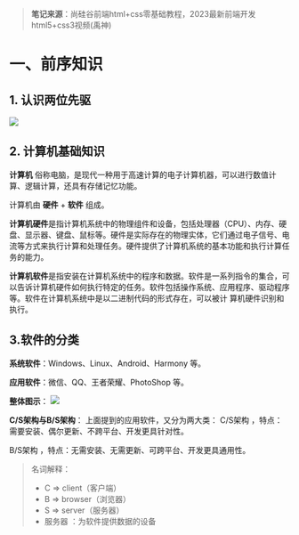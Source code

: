 > **笔记来源**：尚硅谷前端html+css零基础教程，2023最新前端开发html5+css3视频(禹神)
# 一、前序知识
## 1. 认识两位先驱
![](https://i-blog.csdnimg.cn/blog_migrate/7f2de089c547b15fe3c77538769a27e9.png)

## 2. 计算机基础知识
**计算机** 俗称电脑，是现代一种用于高速计算的电子计算机器，可以进行数值计算、逻辑计算，还具有存储记忆功能。

计算机由 **硬件** + **软件** 组成。

**计算机硬件**是指计算机系统中的物理组件和设备，包括处理器（CPU）、内存、硬盘、显示器、键盘、鼠标等。硬件是实际存在的物理实体，它们通过电子信号、电流等方式来执行计算和处理任务。硬件提供了计算机系统的基本功能和执行计算任务的能力。

**计算机软件**是指安装在计算机系统中的程序和数据。软件是一系列指令的集合，可以告诉计算机硬件如何执行特定的任务。软件包括操作系统、应用程序、驱动程序等。软件在计算机系统中是以二进制代码的形式存在，可以被计 算机硬件识别和执行。

## 3.软件的分类
**系统软件**：Windows、Linux、Android、Harmony 等。

**应用软件**：微信、QQ、王者荣耀、PhotoShop 等。

**整体图示**：
![](https://i-blog.csdnimg.cn/blog_migrate/d33fe0138c975f1c065613ce8a3ca19b.jpeg)

**C/S架构与B/S架构**：
上面提到的应用软件，又分为两大类：
C/S架构 ，特点：需要安装、偶尔更新、不跨平台、开发更具针对性。

B/S架构 ，特点：无需安装、无需更新、可跨平台、开发更具通用性。

>  名词解释：
>
> - C => client（客户端）
> - B => browser（浏览器）
> - S => server（服务器）
> - 服务器 ：为软件提供数据的设备

